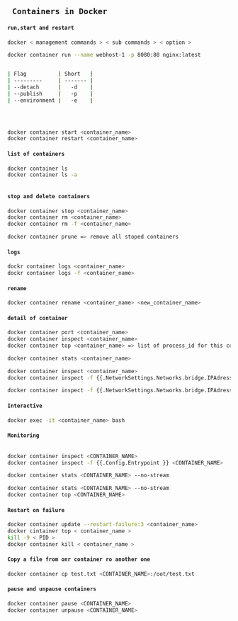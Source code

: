 ## ` Containers in Docker`

#### `run,start and restart`
```bash
docker < management commands > < sub commands > < option >

docker container run --name webhost-1 -p 8080:80 nginx:latest


| Flag          | Short   |
| ---------     | ------- |
| --detach      |   -d    |
| --publish     |   -p    |
| --environment |   -e    |

 


docker container start <container_name>
docker container restart <container_name>
```

#### `list of containers`
```bash
docker container ls 
docker container ls -a 



```

#### `stop and delete containers`
```bash 
docker container stop <container_name>
docker container rm <container_name>
docker container rm -f <container_name>

docker container prune => remove all stoped containers

```


#### `logs`
```bash
dockr container logs <container_name>
dockr container logs -f <container_name>
```

#### `rename`
```bash
docker container rename <container_name> <new_container_name>
```

#### `detail of container`
```bash
docker container port <container_name>
docker container inspect <container_name>
docker container top <container_name> => list of process_id for this container

docker container stats <container_name>

docker container inspect <container_name>
docker container inspect -f {{.NetworkSettings.Networks.bridge.IPAdress }} <container_name>

docker container inspect -f {{.NetworkSettings.Networks.bridge.IPAdress }} $(docker container ls -aq)

```


#### `Interactive`

```bash
docker exec -it <container_name> bash

```

#### `Monitoring`

```bash

docker container inspect <CONTAINER_NAME>
docker container inspect -f {{.Config.Entrypoint }} <CONTAINER_NAME>

docker container stats <CONTAINER_NAME> --no-stream 

docker container stats <CONTAINER_NAME> --no-stream 
docker container top <CONTAINER_NAME> 

```

#### `Restart on failure`
```bash
docker container update --restart-failure:3 <container_name>
docker cintainer top < container_name >
kill -9 < PID >
docker container kill < container_name > 
```

#### `Copy a file from onr container ro another one`
```bash
docker container cp test.txt <CONTAINER_NAME>:/oot/test.txt
```

#### `pause and unpause containers`
```bash
docker container pause <CONTAINER_NAME>
docker container unpause <CONTAINER_NAME>
```
